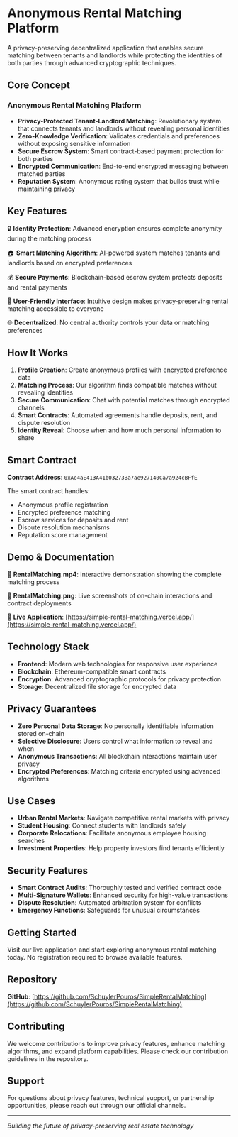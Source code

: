 # Anonymous Rental Matching Platform

A privacy-preserving decentralized application that enables secure matching between tenants and landlords while protecting the identities of both parties through advanced cryptographic techniques.

## Core Concept

### Anonymous Rental Matching Platform
- **Privacy-Protected Tenant-Landlord Matching**: Revolutionary system that connects tenants and landlords without revealing personal identities
- **Zero-Knowledge Verification**: Validates credentials and preferences without exposing sensitive information
- **Secure Escrow System**: Smart contract-based payment protection for both parties
- **Encrypted Communication**: End-to-end encrypted messaging between matched parties
- **Reputation System**: Anonymous rating system that builds trust while maintaining privacy

## Key Features

🔒 **Identity Protection**: Advanced encryption ensures complete anonymity during the matching process

🏠 **Smart Matching Algorithm**: AI-powered system matches tenants and landlords based on encrypted preferences

💰 **Secure Payments**: Blockchain-based escrow system protects deposits and rental payments

📱 **User-Friendly Interface**: Intuitive design makes privacy-preserving rental matching accessible to everyone

🌐 **Decentralized**: No central authority controls your data or matching preferences

## How It Works

1. **Profile Creation**: Create anonymous profiles with encrypted preference data
2. **Matching Process**: Our algorithm finds compatible matches without revealing identities
3. **Secure Communication**: Chat with potential matches through encrypted channels
4. **Smart Contracts**: Automated agreements handle deposits, rent, and dispute resolution
5. **Identity Reveal**: Choose when and how much personal information to share

## Smart Contract

**Contract Address**: `0xAe4aE413A41b03273Ba7ae927140Ca7a924cBFfE`

The smart contract handles:
- Anonymous profile registration
- Encrypted preference matching
- Escrow services for deposits and rent
- Dispute resolution mechanisms
- Reputation score management

## Demo & Documentation

🎥 **RentalMatching.mp4**: Interactive demonstration showing the complete matching process

📸 **RentalMatching.png**: Live screenshots of on-chain interactions and contract deployments

🔗 **Live Application**: [https://simple-rental-matching.vercel.app/](https://simple-rental-matching.vercel.app/)

## Technology Stack

- **Frontend**: Modern web technologies for responsive user experience
- **Blockchain**: Ethereum-compatible smart contracts
- **Encryption**: Advanced cryptographic protocols for privacy protection
- **Storage**: Decentralized file storage for encrypted data

## Privacy Guarantees

- **Zero Personal Data Storage**: No personally identifiable information stored on-chain
- **Selective Disclosure**: Users control what information to reveal and when
- **Anonymous Transactions**: All blockchain interactions maintain user privacy
- **Encrypted Preferences**: Matching criteria encrypted using advanced algorithms

## Use Cases

- **Urban Rental Markets**: Navigate competitive rental markets with privacy
- **Student Housing**: Connect students with landlords safely
- **Corporate Relocations**: Facilitate anonymous employee housing searches
- **Investment Properties**: Help property investors find tenants efficiently

## Security Features

- **Smart Contract Audits**: Thoroughly tested and verified contract code
- **Multi-Signature Wallets**: Enhanced security for high-value transactions
- **Dispute Resolution**: Automated arbitration system for conflicts
- **Emergency Functions**: Safeguards for unusual circumstances

## Getting Started

Visit our live application and start exploring anonymous rental matching today. No registration required to browse available features.

## Repository

**GitHub**: [https://github.com/SchuylerPouros/SimpleRentalMatching](https://github.com/SchuylerPouros/SimpleRentalMatching)

## Contributing

We welcome contributions to improve privacy features, enhance matching algorithms, and expand platform capabilities. Please check our contribution guidelines in the repository.

## Support

For questions about privacy features, technical support, or partnership opportunities, please reach out through our official channels.

---

*Building the future of privacy-preserving real estate technology*